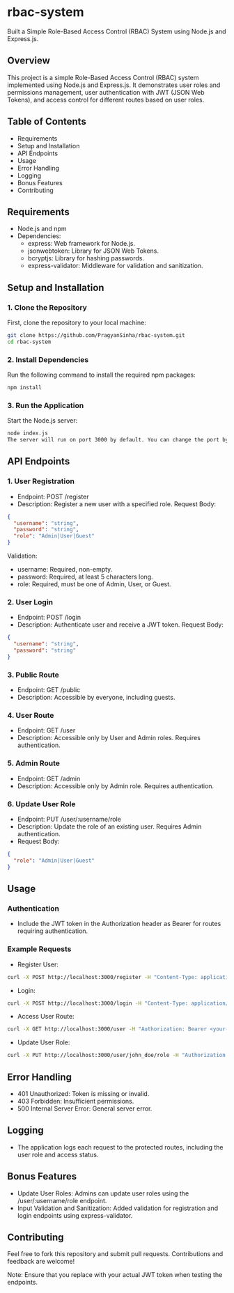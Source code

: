 # rbac-system
Built a Simple Role-Based Access Control (RBAC) System using Node.js and Express.js.

## Overview
This project is a simple Role-Based Access Control (RBAC) system implemented using Node.js and Express.js. It demonstrates user roles and permissions management, user authentication with JWT (JSON Web Tokens), and access control for different routes based on user roles.

## Table of Contents
- Requirements
- Setup and Installation
- API Endpoints
- Usage
- Error Handling
- Logging
- Bonus Features
- Contributing

## Requirements
- Node.js and npm
- Dependencies:
  - express: Web framework for Node.js.
  - jsonwebtoken: Library for JSON Web Tokens.
  - bcryptjs: Library for hashing passwords.
  - express-validator: Middleware for validation and sanitization.

## Setup and Installation
### 1. Clone the Repository
First, clone the repository to your local machine:

```bash
git clone https://github.com/PragyanSinha/rbac-system.git
cd rbac-system
```
### 2. Install Dependencies
Run the following command to install the required npm packages:

```bash
npm install
```

### 3. Run the Application
Start the Node.js server:

```bash
node index.js
The server will run on port 3000 by default. You can change the port by modifying the PORT variable in index.js.
```

## API Endpoints
### 1. User Registration
- Endpoint: POST /register
- Description: Register a new user with a specified role.
Request Body:
```json
{
  "username": "string",
  "password": "string",
  "role": "Admin|User|Guest"
}
```
Validation:
- username: Required, non-empty.
- password: Required, at least 5 characters long.
- role: Required, must be one of Admin, User, or Guest.

### 2. User Login
- Endpoint: POST /login
- Description: Authenticate user and receive a JWT token.
Request Body:
```json
{
  "username": "string",
  "password": "string"
}
```

### 3. Public Route
- Endpoint: GET /public
- Description: Accessible by everyone, including guests.

### 4. User Route
- Endpoint: GET /user
- Description: Accessible only by User and Admin roles. Requires authentication.

### 5. Admin Route
- Endpoint: GET /admin
- Description: Accessible only by Admin role. Requires authentication.

### 6. Update User Role
- Endpoint: PUT /user/:username/role
- Description: Update the role of an existing user. Requires Admin authentication.
- Request Body:
```json
{
  "role": "Admin|User|Guest"
}
```

## Usage
### Authentication
- Include the JWT token in the Authorization header as Bearer <token> for routes requiring authentication.
### Example Requests
  
- Register User:

```bash
curl -X POST http://localhost:3000/register -H "Content-Type: application/json" -d '{"username": "john_doe", "password": "password123", "role": "User"}'
```
- Login:

```bash
curl -X POST http://localhost:3000/login -H "Content-Type: application/json" -d '{"username": "john_doe", "password": "password123"}'
```
- Access User Route:

```bash
curl -X GET http://localhost:3000/user -H "Authorization: Bearer <your-jwt-token>"
```
- Update User Role:

```bash
curl -X PUT http://localhost:3000/user/john_doe/role -H "Authorization: Bearer <your-jwt-token>" -H "Content-Type: application/json" -d '{"role": "Admin"}'
```

## Error Handling
- 401 Unauthorized: Token is missing or invalid.
- 403 Forbidden: Insufficient permissions.
- 500 Internal Server Error: General server error.

## Logging
 -  The application logs each request to the protected routes, including the user role and 
  access status.

## Bonus Features
  -  Update User Roles: Admins can update user roles using the /user/:username/role endpoint.
  -  Input Validation and Sanitization: Added validation for registration and login endpoints 
   using express-validator.

## Contributing
  Feel free to fork this repository and submit pull requests. Contributions and feedback are 
  welcome!

Note: Ensure that you replace <your-jwt-token> with your actual JWT token when testing the endpoints.

